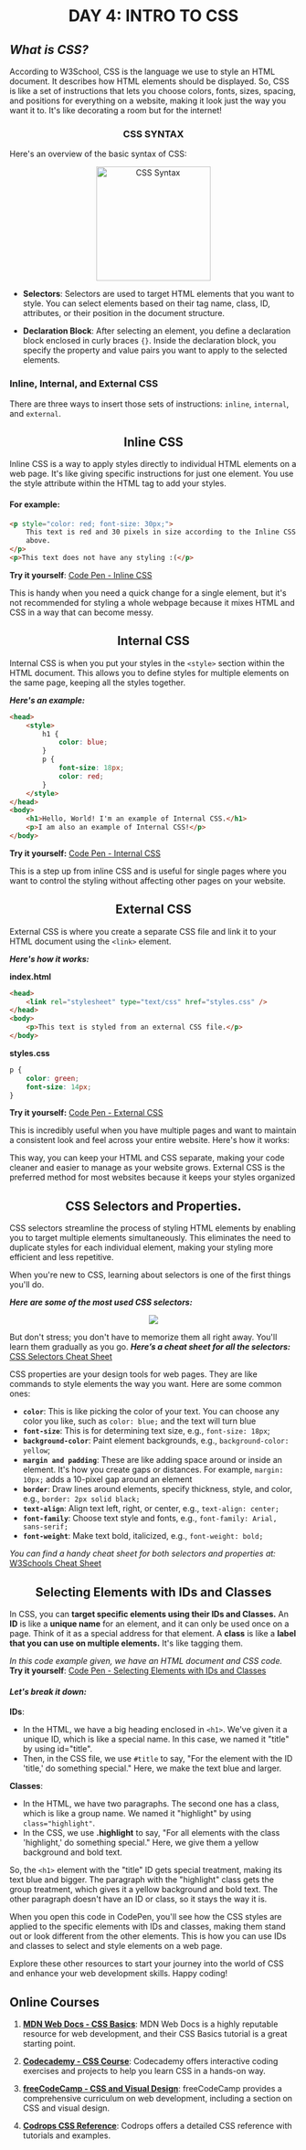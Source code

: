 **<h1 align="center"> DAY 4: INTRO TO CSS </h1>**

## _What is <strong>CSS</strong>?_

According to W3School, CSS is the language we use to style an HTML document. It describes how HTML elements should be displayed. So, CSS is like a set of instructions that lets you choose colors, fonts, sizes, spacing, and positions for everything on a website, making it look just the way you want it to. It's like decorating a room but for the internet!

**<h3 align="center">CSS SYNTAX</h3>**  

Here's an overview of the basic syntax of CSS:

<div align="center">
  <img src="assets/css-syntax.png" alt="CSS Syntax" style="margin: 0 50px; height: 200px; display: block; margin-left: auto; margin-right: auto;" />
</div>

-  **Selectors**: Selectors are used to target HTML elements that you want to style. You can select elements based on their tag name, class, ID, attributes, or their position in the document structure.

-  **Declaration Block**: After selecting an element, you define a declaration block enclosed in curly braces `{}`. Inside the declaration block, you specify the property and value pairs you want to apply to the selected elements.



### **Inline, Internal, and External CSS**

There are three ways to insert those sets of instructions: `inline`, `internal`, and `external`.

**<h2 align="center">​​Inline CSS</h2>**
Inline CSS is a way to apply styles directly to individual HTML elements on a web page. It's like giving specific instructions for just one element. You use the style attribute within the HTML tag to add your styles.

#### **For example:**

```html
<p style="color: red; font-size: 30px;">
	This text is red and 30 pixels in size according to the Inline CSS syntax
	above.
</p>
<p>This text does not have any styling :(</p>
```

**Try it yourself**: [Code Pen - Inline CSS](https://codepen.io/pen?template=XWovPyN)

This is handy when you need a quick change for a single element, but it's not recommended for styling a whole webpage because it mixes HTML and CSS in a way that can become messy.

**<h2 align="center">Internal CSS</h2>**

Internal CSS is when you put your styles in the `<style>` section within the HTML document. This allows you to define styles for multiple elements on the same page, keeping all the styles together.

***Here's an example:***

```html
<head>
	<style>
		h1 {
			color: blue;
		}
		p {
			font-size: 18px;
			color: red;
		}
	</style>
</head>
<body>
	<h1>Hello, World! I'm an example of Internal CSS.</h1>
	<p>I am also an example of Internal CSS!</p>
</body>
```

**Try it yourself:**
[Code Pen - Internal CSS](https://codepen.io/pen?template=QWzeVVe)

This is a step up from inline CSS and is useful for single pages where you want to control the styling without affecting other pages on your website.

**<h2 align="center">External CSS</h2>**

External CSS is where you create a separate CSS file and link it to your HTML document using the `<link>` element.
<br>

***Here's how it works:***

**index.html**

```html
<head>
	<link rel="stylesheet" type="text/css" href="styles.css" />
</head>
<body>
	<p>This text is styled from an external CSS file.</p>
</body>
```

**styles.css**

```css
p {
	color: green;
	font-size: 14px;
}
```

**Try it yourself:**
[Code Pen - External CSS](https://codepen.io/pen?template=rNoXZKe)

This is incredibly useful when you have multiple pages and want to maintain a consistent look and feel across your entire website. Here's how it works:

This way, you can keep your HTML and CSS separate, making your code cleaner and easier to manage as your website grows. External CSS is the preferred method for most websites because it keeps your styles organized

**<h2 align=center>CSS Selectors and Properties.</h2>**

CSS selectors streamline the process of styling HTML elements by enabling you to target multiple elements simultaneously. This eliminates the need to duplicate styles for each individual element, making your styling more efficient and less repetitive.

When you're new to CSS, learning about selectors is one of the first things you'll do.  

***Here are some of the most used CSS selectors:***

<div align="center">
<img src="assets/selectors.png" style="margin: 0 50px;"/>
</div>

But don't stress; you don't have to memorize them all right away. You'll learn them gradually as you go. ***Here’s a cheat sheet for all the selectors:*** [CSS Selectors Cheat Sheet](https://www.w3schools.com/cssref/css_selectors.php)

CSS properties are your design tools for web pages. They are like commands to style elements the way you want. Here are some common ones:

-  **`color`**: This is like picking the color of your text. You can choose any color you like, such as `color: blue;` and the text will turn blue
-  **`font-size`**: This is for determining text size, e.g., `font-size: 18px`;
-  **`background-color`**: Paint element backgrounds, e.g., `background-color: yellow`;
-  **`margin and padding`**: These are like adding space around or inside an element. It's how you create gaps or distances. For example, `margin: 10px;` adds a 10-pixel gap around an element
-  **`border`**: Draw lines around elements, specify thickness, style, and color, e.g., `border: 2px solid black;`
-  **`text-align`**: Align text left, right, or center, e.g., `text-align: center;`
-  **`font-family`**: Choose text style and fonts, e.g., `font-family: Arial, sans-serif;`
-  **`font-weight`**: Make text bold, italicized, e.g., `font-weight: bold;`

*You can find a handy cheat sheet for both selectors and properties at:*  
[W3Schools Cheat Sheet](https://www.w3schools.com/cssref/index.php)

**<h2 align=center>Selecting Elements with IDs and Classes</h2>**

In CSS, you can **target specific elements using their IDs and Classes.** An **ID** is like a **unique name** for an element, and it can only be used once on a page. Think of it as a special address for that element. A **class** is like a **label that you can use on multiple elements.** It's like tagging them.

*In this code example given, we have an HTML document and CSS code.*  
**Try it yourself**:
[Code Pen - Selecting Elements with IDs and Classes](https://codepen.io/pen?template=YzdmJdo)

***<h4>Let's break it down:</h3>***

**IDs**:
- In the HTML, we have a big heading enclosed in `<h1>`. We've given it a unique ID, which is like a special name. In this case, we named it "title" by using id="title".
- Then, in the CSS file, we use `#title` to say, "For the element with the ID 'title,' do something special." Here, we make the text blue and larger.

**Classes**:
- In the HTML, we have two paragraphs. The second one has a class, which is like a group name. We named it "highlight" by using `class="highlight"`.
- In the CSS, we use **.highlight** to say, "For all elements with the class 'highlight,' do something special." Here, we give them a yellow background and bold text.

So, the `<h1>` element with the "title" ID gets special treatment, making its text blue and bigger. The paragraph with the "highlight" class gets the group treatment, which gives it a yellow background and bold text. The other paragraph doesn't have an ID or class, so it stays the way it is.

When you open this code in CodePen, you'll see how the CSS styles are applied to the specific elements with IDs and classes, making them stand out or look different from the other elements. This is how you can use IDs and classes to select and style elements on a web page.

Explore these other resources to start your journey into the world of CSS and enhance your web development skills. Happy coding!

## Online Courses
1. [**MDN Web Docs - CSS Basics**](https://developer.mozilla.org/en-US/docs/Learn/Getting_started_with_the_web/CSS_basics): MDN Web Docs is a highly reputable resource for web development, and their CSS Basics tutorial is a great starting point.

2. [**Codecademy - CSS Course**](https://www.codecademy.com/learn/learn-css): Codecademy offers interactive coding exercises and projects to help you learn CSS in a hands-on way.

3. [**freeCodeCamp - CSS and Visual Design**](https://www.freecodecamp.org/learn/responsive-web-design/#css-and-visual-design): freeCodeCamp provides a comprehensive curriculum on web development, including a section on CSS and visual design.

4. [**Codrops CSS Reference**](https://tympanus.net/codrops/css_reference/): Codrops offers a detailed CSS reference with tutorials and examples.
